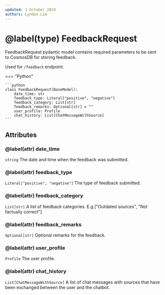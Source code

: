 ```yaml
---
updated: 1 October 2024
authors: Lyndon Lim
---
```


# @label(type) FeedbackRequest

FeedbackRequest pydantic model contains required parameters to be sent to CosmosDB for storing feedback.

Used for `/feedback` endpoint.

=== "Python"

    ```python
    class FeedbackRequest(BaseModel):
        date_time: str
        feedback_type: Literal["positive", "negative"]
        feedback_category: List[str]
        feedback_remarks: Optional[str] = ""
        user_profile: Profile
        chat_history: List[ChatMessageWithSource]
    ```

## Attributes

### @label(attr) date_time

`string` The date and time when the feedback was submitted.

### @label(attr) feedback_type

`Literal["positive", "negative"]` The type of feedback submitted.

### @label(attr) feedback_category

`List[str]` A list of feedback categories. E.g ["Outdated sources", "Not factually correct"]

### @label(attr) feedback_remarks

`Optional[str]` Optional remarks for the feedback.

### @label(attr) user_profile

`Profile` The user profile.

### @label(attr) chat_history

`List[ChatMessageWithSource]` A list of chat messages with sources that have been exchanged between the user and the chatbot.
